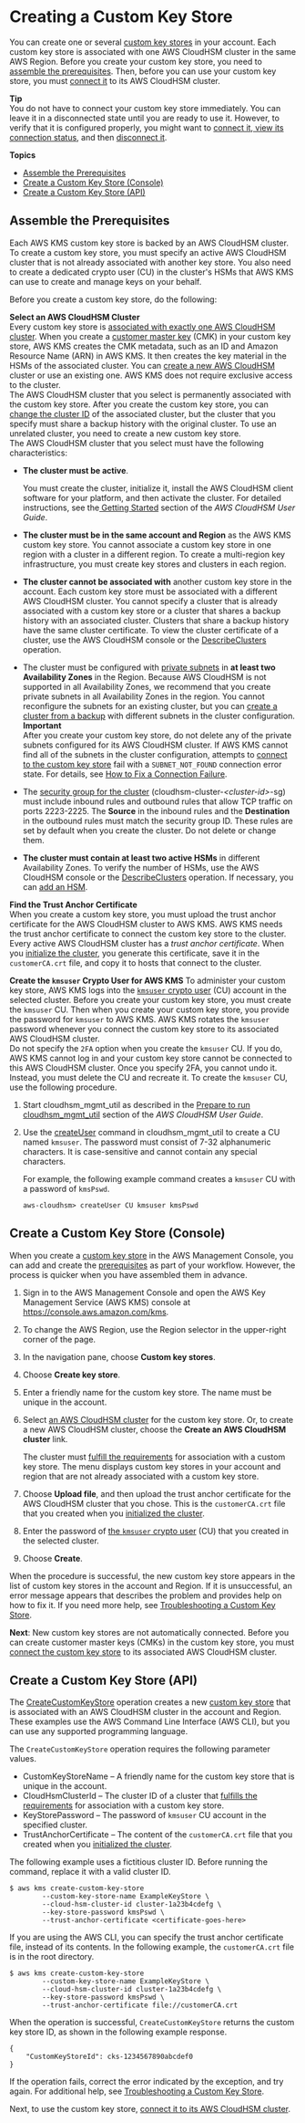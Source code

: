 # Creating a Custom Key Store<a name="create-keystore"></a>

You can create one or several [custom key stores](key-store-concepts.md#concept-custom-key-store) in your account\. Each custom key store is associated with one AWS CloudHSM cluster in the same AWS Region\. Before you create your custom key store, you need to [assemble the prerequisites](#before-keystore)\. Then, before you can use your custom key store, you must [connect it](disconnect-keystore.md) to its AWS CloudHSM cluster\. 

**Tip**  
You do not have to connect your custom key store immediately\. You can leave it in a disconnected state until you are ready to use it\. However, to verify that it is configured properly, you might want to [connect it](disconnect-keystore.md),[ view its connection status](view-keystore.md), and then [disconnect it](disconnect-keystore.md)\.

**Topics**
+ [Assemble the Prerequisites](#before-keystore)
+ [Create a Custom Key Store \(Console\)](#create-keystore-console)
+ [Create a Custom Key Store \(API\)](#create-keystore-api)

## Assemble the Prerequisites<a name="before-keystore"></a>

Each AWS KMS custom key store is backed by an AWS CloudHSM cluster\. To create a custom key store, you must specify an active AWS CloudHSM cluster that is not already associated with another key store\. You also need to create a dedicated crypto user \(CU\) in the cluster's HSMs that AWS KMS can use to create and manage keys on your behalf\.

Before you create a custom key store, do the following:

**Select an AWS CloudHSM Cluster**  
Every custom key store is [associated with exactly one AWS CloudHSM cluster](key-store-concepts.md#concept-cluster)\. When you create a [customer master key](concepts.md#master_keys) \(CMK\) in your custom key store, AWS KMS creates the CMK metadata, such as an ID and Amazon Resource Name \(ARN\) in AWS KMS\. It then creates the key material in the HSMs of the associated cluster\. You can [create a new AWS CloudHSM](https://docs.aws.amazon.com/cloudhsm/latest/userguide/getting-started.html) cluster or use an existing one\. AWS KMS does not require exclusive access to the cluster\.  
The AWS CloudHSM cluster that you select is permanently associated with the custom key store\. After you create the custom key store, you can [change the cluster ID](update-keystore.md) of the associated cluster, but the cluster that you specify must share a backup history with the original cluster\. To use an unrelated cluster, you need to create a new custom key store\.  
The AWS CloudHSM cluster that you select must have the following characteristics:  
+ **The cluster must be active**\. 

  You must create the cluster, initialize it, install the AWS CloudHSM client software for your platform, and then activate the cluster\. For detailed instructions, see the[ Getting Started](https://docs.aws.amazon.com/cloudhsm/latest/userguide/getting-started.html) section of the *AWS CloudHSM User Guide*\.
+ **The cluster must be in the same account and Region** as the AWS KMS custom key store\. You cannot associate a custom key store in one region with a cluster in a different region\. To create a multi\-region key infrastructure, you must create key stores and clusters in each region\.
+ **The cluster cannot be associated with** another custom key store in the account\. Each custom key store must be associated with a different AWS CloudHSM cluster\. You cannot specify a cluster that is already associated with a custom key store or a cluster that shares a backup history with an associated cluster\. Clusters that share a backup history have the same cluster certificate\. To view the cluster certificate of a cluster, use the AWS CloudHSM console or the [DescribeClusters](https://docs.aws.amazon.com/cloudhsm/latest/APIReference/API_DescribeClusters.html) operation\.
+ The cluster must be configured with [private subnets](https://docs.aws.amazon.com/cloudhsm/latest/userguide/create-subnets.html) in **at least two Availability Zones** in the Region\. Because AWS CloudHSM is not supported in all Availability Zones, we recommend that you create private subnets in all Availability Zones in the region\. You cannot reconfigure the subnets for an existing cluster, but you can [create a cluster from a backup](https://docs.aws.amazon.com/cloudhsm/latest/userguide/create-cluster-from-backup.html) with different subnets in the cluster configuration\.
**Important**  
After you create your custom key store, do not delete any of the private subnets configured for its AWS CloudHSM cluster\. If AWS KMS cannot find all of the subnets in the cluster configuration, attempts to [connect to the custom key store](disconnect-keystore.md) fail with a `SUBNET_NOT_FOUND` connection error state\. For details, see [How to Fix a Connection Failure](fix-keystore.md#fix-keystore-failed)\.
+ The [security group for the cluster](https://docs.aws.amazon.com/cloudhsm/latest/userguide/configure-sg.html) \(cloudhsm\-cluster\-*<cluster\-id>*\-sg\) must include inbound rules and outbound rules that allow TCP traffic on ports 2223\-2225\. The **Source** in the inbound rules and the **Destination** in the outbound rules must match the security group ID\. These rules are set by default when you create the cluster\. Do not delete or change them\.
+ **The cluster must contain at least two active HSMs** in different Availability Zones\. To verify the number of HSMs, use the AWS CloudHSM console or the [DescribeClusters](https://docs.aws.amazon.com/cloudhsm/latest/APIReference/API_DescribeClusters.html) operation\. If necessary, you can [add an HSM](https://docs.aws.amazon.com/cloudhsm/latest/userguide/add-remove-hsm.html#add-hsm)\.

**Find the Trust Anchor Certificate**  
When you create a custom key store, you must upload the trust anchor certificate for the AWS CloudHSM cluster to AWS KMS\. AWS KMS needs the trust anchor certificate to connect the custom key store to the cluster\.  
Every active AWS CloudHSM cluster has a *trust anchor certificate*\. When you [initialize the cluster](https://docs.aws.amazon.com/cloudhsm/latest/userguide/initialize-cluster.html#sign-csr), you generate this certificate, save it in the `customerCA.crt` file, and copy it to hosts that connect to the cluster\.

**Create the `kmsuser` Crypto User for AWS KMS**  <a name="kmsuser-concept"></a>
To administer your custom key store, AWS KMS logs into the [`kmsuser` crypto user](key-store-concepts.md#concept-kmsuser) \(CU\) account in the selected cluster\. Before you create your custom key store, you must create the `kmsuser` CU\. Then when you create your custom key store, you provide the password for `kmsuser` to AWS KMS\. AWS KMS rotates the `kmsuser` password whenever you connect the custom key store to its associated AWS CloudHSM cluster\.  
Do not specify the `2FA` option when you create the `kmsuser` CU\. If you do, AWS KMS cannot log in and your custom key store cannot be connected to this AWS CloudHSM cluster\. Once you specify 2FA, you cannot undo it\. Instead, you must delete the CU and recreate it\.
To create the `kmsuser` CU, use the following procedure\.  

1. Start cloudhsm\_mgmt\_util as described in the [Prepare to run cloudhsm\_mgmt\_util](https://docs.aws.amazon.com/cloudhsm/latest/userguide/cloudhsm_mgmt_util-getting-started.html#cloudhsm_mgmt_util-setup) section of the *AWS CloudHSM User Guide*\.

1. Use the [createUser](https://docs.aws.amazon.com/cloudhsm/latest/userguide/cloudhsm_mgmt_util-createUser.html) command in cloudhsm\_mgmt\_util to create a CU named `kmsuser`\. The password must consist of 7\-32 alphanumeric characters\. It is case\-sensitive and cannot contain any special characters\.

   For example, the following example command creates a `kmsuser` CU with a password of `kmsPswd`\. 

   ```
   aws-cloudhsm> createUser CU kmsuser kmsPswd
   ```

## Create a Custom Key Store \(Console\)<a name="create-keystore-console"></a>

When you create a [custom key store](key-store-concepts.md#concept-custom-key-store) in the AWS Management Console, you can add and create the [prerequisites](#before-keystore) as part of your workflow\. However, the process is quicker when you have assembled them in advance\.

1. Sign in to the AWS Management Console and open the AWS Key Management Service \(AWS KMS\) console at [https://console\.aws\.amazon\.com/kms](https://console.aws.amazon.com/kms)\.

1. To change the AWS Region, use the Region selector in the upper\-right corner of the page\.

1. In the navigation pane, choose **Custom key stores**\.

1. Choose **Create key store**\.

1. Enter a friendly name for the custom key store\. The name must be unique in the account\.

1. Select [an AWS CloudHSM cluster](key-store-concepts.md#concept-cluster) for the custom key store\. Or, to create a new AWS CloudHSM cluster, choose the **Create an AWS CloudHSM cluster** link\.

   The cluster must [fulfill the requirements](#before-keystore) for association with a custom key store\. The menu displays custom key stores in your account and region that are not already associated with a custom key store\.

1. Choose **Upload file**, and then upload the trust anchor certificate for the AWS CloudHSM cluster that you chose\. This is the `customerCA.crt` file that you created when you [initialized the cluster](https://docs.aws.amazon.com/cloudhsm/latest/userguide/initialize-cluster.html#sign-csr)\.

1. Enter the password of [the `kmsuser` crypto user](key-store-concepts.md#concept-kmsuser) \(CU\) that you created in the selected cluster\. 

1. Choose **Create**\.

When the procedure is successful, the new custom key store appears in the list of custom key stores in the account and Region\. If it is unsuccessful, an error message appears that describes the problem and provides help on how to fix it\. If you need more help, see [Troubleshooting a Custom Key Store](fix-keystore.md)\.

**Next**: New custom key stores are not automatically connected\. Before you can create customer master keys \(CMKs\) in the custom key store, you must [connect the custom key store](disconnect-keystore.md) to its associated AWS CloudHSM cluster\.

## Create a Custom Key Store \(API\)<a name="create-keystore-api"></a>

The [CreateCustomKeyStore](https://docs.aws.amazon.com/kms/latest/APIReference/API_CreateCustomKeyStore.html) operation creates a new [custom key store](key-store-concepts.md#concept-custom-key-store) that is associated with an AWS CloudHSM cluster in the account and Region\. These examples use the AWS Command Line Interface \(AWS CLI\), but you can use any supported programming language\.

The `CreateCustomKeyStore` operation requires the following parameter values\.
+ CustomKeyStoreName – A friendly name for the custom key store that is unique in the account\.
+ CloudHsmClusterId – The cluster ID of a cluster that [fulfills the requirements](#before-keystore) for association with a custom key store\.
+ KeyStorePassword – The password of `kmsuser` CU account in the specified cluster\. 
+ TrustAnchorCertificate – The content of the `customerCA.crt` file that you created when you [initialized the cluster](https://docs.aws.amazon.com/cloudhsm/latest/userguide/initialize-cluster.html)\.

The following example uses a fictitious cluster ID\. Before running the command, replace it with a valid cluster ID\.

```
$ aws kms create-custom-key-store
        --custom-key-store-name ExampleKeyStore \
        --cloud-hsm-cluster-id cluster-1a23b4cdefg \
        --key-store-password kmsPswd \
        --trust-anchor-certificate <certificate-goes-here>
```

If you are using the AWS CLI, you can specify the trust anchor certificate file, instead of its contents\. In the following example, the `customerCA.crt` file is in the root directory\.

```
$ aws kms create-custom-key-store
        --custom-key-store-name ExampleKeyStore \
        --cloud-hsm-cluster-id cluster-1a23b4cdefg \
        --key-store-password kmsPswd \
        --trust-anchor-certificate file://customerCA.crt
```

When the operation is successful, `CreateCustomKeyStore` returns the custom key store ID, as shown in the following example response\.

```
{
    "CustomKeyStoreId": cks-1234567890abcdef0
}
```

If the operation fails, correct the error indicated by the exception, and try again\. For additional help, see [Troubleshooting a Custom Key Store](fix-keystore.md)\.

Next, to use the custom key store, [connect it to its AWS CloudHSM cluster](disconnect-keystore.md)\.
